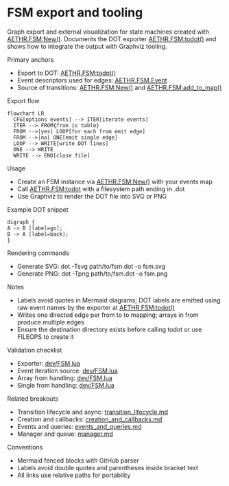 # FSM export and tooling

Graph export and external visualization for state machines created with [AETHR.FSM:New()](../../dev/FSM.lua:366). Documents the DOT exporter [AETHR.FSM:todot()](../../dev/FSM.lua:427) and shows how to integrate the output with Graphviz tooling.

Primary anchors

- Export to DOT: [AETHR.FSM:todot()](../../dev/FSM.lua:427)
- Event descriptors used for edges: [AETHR.FSM.Event](../../dev/FSM.lua:26)
- Source of transitions: [AETHR.FSM:New()](../../dev/FSM.lua:366) and [AETHR.FSM:add_to_map()](../../dev/FSM.lua:200)

Export flow

```mermaid
flowchart LR
  CFG[options events] --> ITER[iterate events]
  ITER --> FROM{from is table}
  FROM -->|yes| LOOP[for each from emit edge]
  FROM -->|no| ONE[emit single edge]
  LOOP --> WRITE[write DOT lines]
  ONE --> WRITE
  WRITE --> END[close file]
```

Usage

- Create an FSM instance via [AETHR.FSM:New()](../../dev/FSM.lua:366) with your events map
- Call [AETHR.FSM:todot](../../dev/FSM.lua:427) with a filesystem path ending in .dot
- Use Graphviz to render the DOT file into SVG or PNG

Example DOT snippet

```
digraph {
A -> B [label=go];
B -> A [label=back];
}
```

Rendering commands

- Generate SVG: dot -Tsvg path/to/fsm.dot -o fsm.svg
- Generate PNG: dot -Tpng path/to/fsm.dot -o fsm.png

Notes

- Labels avoid quotes in Mermaid diagrams; DOT labels are emitted using raw event names by the exporter at [AETHR.FSM:todot()](../../dev/FSM.lua:427)
- Writes one directed edge per from to to mapping; arrays in from produce multiple edges
- Ensure the destination directory exists before calling todot or use FILEOPS to create it

Validation checklist

- Exporter: [dev/FSM.lua](../../dev/FSM.lua:427)
- Event iteration source: [dev/FSM.lua](../../dev/FSM.lua:435)
- Array from handling: [dev/FSM.lua](../../dev/FSM.lua:436)
- Single from handling: [dev/FSM.lua](../../dev/FSM.lua:441)

Related breakouts

- Transition lifecycle and async: [transition_lifecycle.md](./transition_lifecycle.md)
- Creation and callbacks: [creation_and_callbacks.md](./creation_and_callbacks.md)
- Events and queries: [events_and_queries.md](./events_and_queries.md)
- Manager and queue: [manager.md](./manager.md)

Conventions

- Mermaid fenced blocks with GitHub parser
- Labels avoid double quotes and parentheses inside bracket text
- All links use relative paths for portability